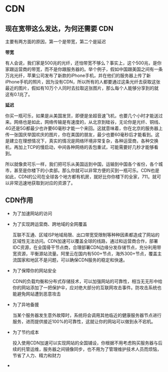 # CDN

## 现在宽带这么发达，为何还需要 CDN

主要有两方面的原因，第一个是带宽，第二个是延迟

**带宽**

有人会说，我们家是500兆的光纤，还怕带宽不够么？事实上，这个500兆，是你家跟运营商的带宽，而不是你跟服务器的。举个例子，假如中国跟美国之间有一条万兆光纤，苹果公司发布了新款的iPhone手机，并在他们的服务器上传了新iPhone手机的照片，因为没有CDN，所以所有的人都要通过这条光纤去获取这张最近的图片，假如有10万个人同时去拉取这张图片，那么每个人能够分享到的就这有0.1兆了。

**延迟**

你买一瓶可乐，如果是从美国发货，即便是坐超音速飞机，也要几个小时才能送过来。网络也是如此，网络传输是有速度的，从北京到硅谷，无论你是光纤、铜线、4G还是5G都最少也许要60毫秒才能一个来回。这就意味着，你在北京的服务器上传一张国庆举国欢庆的图片，你在美国的朋友，最少也要60毫秒后才能看到。这是建立在理想情况下，真实的情况是网络环境非常复杂，各种运营商，各种交换机，再加上TCP的慢启动，中间各种网络的丢包重试，可能需要好几秒才能够看到。



所以就像卖可乐一样，我们把可乐从美国运到中国，运输到中国各个省份，各个城市，甚至是你楼下的小卖部。那么你就可以非常方便的买到一瓶可乐。CDN也是如此，CDN的公司在全球各个地方都有机房，就好比你你楼下的全家，711。就可以非常迅速地获取到对应的资源了。

## CDN作用

- 为了加速网站的访问

- 为了实现跨运营商、跨地域的全网覆盖

  互联不互通、区域ISP地域局限、出口带宽受限制等种种因素都造成了网站的区域性无法访问。CDN加速可以覆盖全球的线路，通过和运营商合作，部署IDC资源，在全国骨干节点商，合理部署CDN边缘分发存储节点，充分利用带宽资源，平衡源站流量。阿里云在国内有500+节点，海外300+节点，覆盖主流国家和地区不是问题，可以确保CDN服务的稳定和快速。
  
- 为了保障你的网站安全

  CDN的负载均衡和分布式存储技术，可以加强网站的可靠性，相当无无形中给你的网站添加了一把保护伞，应对绝大部分的互联网攻击事件。防攻击系统也能避免网站遭到恶意攻击
  
- 为了异地备援

  当某个服务器发生意外故障时，系统将会调用其他临近的健康服务器节点进行服务，进而提供接近100%的可靠性，这就让你的网站可以做到永不宕机。
  
- 为了节约成本

  投入使用CDN加速可以实现网站的全国铺设，你根据不用考虑购买服务器与后续的托管运维，服务器之间镜像同步，也不用为了管理维护技术人员而烦恼，节省了人力、精力和财力
  
- 